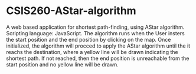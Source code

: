 # CSIS260-AStar-algorithm
A web based application for shortest path-finding, using AStar algorithm.
Scripting language: JavaScript.
The algorithm runs when the User insters the start position and the end position by clicking on the map.
Once initialized, the algorithm will procced to apply the AStar algorithm until the it reachs the destination, 
where a yellow line will be drawn indicating the shortest path.
If not reached, then the end position is unreachable from the start position and no yellow line will be drawn.
